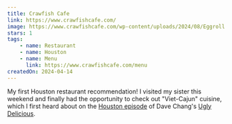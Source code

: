 ```yaml
---
title: Crawfish Cafe
link: https://www.crawfishcafe.com/
image: https://www.crawfishcafe.com/wp-content/uploads/2024/08/Eggroll.avif
stars: 1
tags:
    - name: Restaurant
    - name: Houston
    - name: Menu
      link: https://www.crawfishcafe.com/menu
createdOn: 2024-04-14
---
```


My first Houston restaurant recommendation! I visited my sister this weekend and finally had the opportunity to check out "Viet-Cajun" cuisine, which I first heard about on the [Houston episode](https://www.eater.com/2018/2/23/17033310/ugly-delicious-shrimp-crawfish-recap-season-1-episode-4) of Dave Chang's [Ugly Delicious](https://www.netflix.com/Title/80170368).
